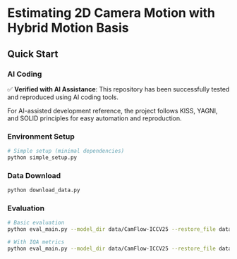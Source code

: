 # Estimating 2D Camera Motion with Hybrid Motion Basis

## Quick Start

### AI Coding

✅ **Verified with AI Assistance**: This repository has been successfully tested and reproduced using AI coding tools.

For AI-assisted development reference, the project follows KISS, YAGNI, and SOLID principles for easy automation and reproduction.

### Environment Setup
```bash
# Simple setup (minimal dependencies)
python simple_setup.py
```

### Data Download
```bash
python download_data.py
```

### Evaluation
```bash
# Basic evaluation
python eval_main.py --model_dir data/CamFlow-ICCV25 --restore_file data/CamFlow-ICCV25/ckpt.pth

# With IQA metrics
python eval_main.py --model_dir data/CamFlow-ICCV25 --restore_file data/CamFlow-ICCV25/ckpt.pth --enable_iqa
```